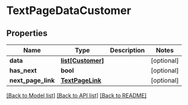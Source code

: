 # TextPageDataCustomer

## Properties
Name | Type | Description | Notes
------------ | ------------- | ------------- | -------------
**data** | [**list[Customer]**](Customer.md) |  | [optional] 
**has_next** | **bool** |  | [optional] 
**next_page_link** | [**TextPageLink**](TextPageLink.md) |  | [optional] 

[[Back to Model list]](../README.md#documentation-for-models) [[Back to API list]](../README.md#documentation-for-api-endpoints) [[Back to README]](../README.md)


